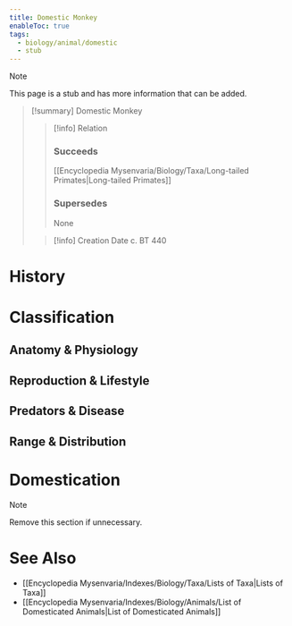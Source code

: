 ```yaml
---
title: Domestic Monkey
enableToc: true
tags:
  - biology/animal/domestic
  - stub
---
```


> [!note]
> This page is a stub and has more information that can be added.

> [!summary] Domestic Monkey
> > [!info] Relation
> > ### Succeeds
> > [[Encyclopedia Mysenvaria/Biology/Taxa/Long-tailed Primates|Long-tailed Primates]]
> > ### Supersedes
> > None
>
> > [!info] Creation Date
> > c. BT 440


# History

# Classification
## Anatomy & Physiology

## Reproduction & Lifestyle

## Predators & Disease

## Range & Distribution

# Domestication

> [!note]
> Remove this section if unnecessary.
# See Also
- [[Encyclopedia Mysenvaria/Indexes/Biology/Taxa/Lists of Taxa|Lists of Taxa]]
- [[Encyclopedia Mysenvaria/Indexes/Biology/Animals/List of Domesticated Animals|List of Domesticated Animals]]